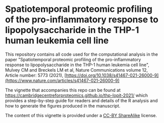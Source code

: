# Spatiotemporal proteomic profiling of the pro-inflammatory response to lipopolysaccharide in the THP-1 human leukemia cell line

This repository contains all code used for the computational analysis in the paper "Spatiotemporal proteomic profiling of the pro-inflammatory response to lipopolysaccharide in the THP-1 human leukemia cell line", Mulvey CM and Breckels LM et al, Nature Communications volume 12, Article number: 5773 (2021), [https://doi.org/10.1038/s41467-021-26000-9](https://www.nature.com/articles/s41467-021-26000-9)

The vignette that accompanies this repo can be found at https://cambridgecentreforproteomics.github.io/thp-lopit-2021/ which provides a step-by-step guide for readers and details of the R analysis and how to generate the figures produced in the manuscript.

The content of this vignette is provided under a [CC-BY ShareAlike](https://creativecommons.org/licenses/by-sa/2.0/) license.
